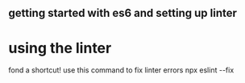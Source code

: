 ## getting started with es6 and setting up linter
# using the linter
fond a shortcut!
use this command to fix linter errors 
npx eslint <name of file> --fix

